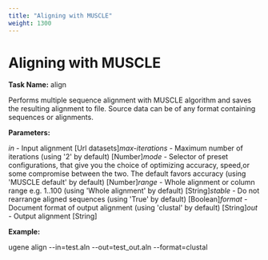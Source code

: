 ```yaml
---
title: "Aligning with MUSCLE"
weight: 1300
---
```



# Aligning with MUSCLE

**Task Name:** align

Performs multiple sequence alignment with MUSCLE algorithm and saves the resulting alignment to file. Source data can be of any format containing sequences or alignments.

**Parameters:**

_in -_ Input alignment \[Url datasets\]_max-iterations -_ Maximum number of iterations (using '2' by default) \[Number\]_mode -_ Selector of preset configurations, that give you the choice of optimizing accuracy, speed,or some compromise between the two. The default favors accuracy (using 'MUSCLE default' by default) \[Number\]_range -_ Whole alignment or column range e.g. 1..100 (using 'Whole alignment' by default) \[String\]_stable -_ Do not rearrange aligned sequences (using 'True' by default) \[Boolean\]_format -_ Document format of output alignment (using 'clustal' by default) \[String\]_out -_ Output alignment \[String\]

**Example:**

ugene align  --in=test.aln --out=test\_out.aln --format=clustal
